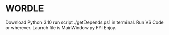 # WORDLE
Download Python 3.10
run script ./getDepends.ps1 in terminal.
Run VS Code or wherever.
Launch file is MainWindow.py FYI
Enjoy.
